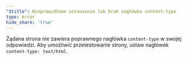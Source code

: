 ```yaml
---
"$title": Nieprawidłowe ustawienie lub brak nagłówka content-type
type: error
hide_share: 'true'
---
```


Żądana strona nie zawiera poprawnego nagłówka `content-type` w swojej odpowiedzi. Aby umożliwić przetestowanie strony, ustaw nagłówek `content-type: text/html`.
